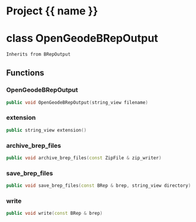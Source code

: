 <script setup>
import {useRoute} from 'vitepress'
const {path} = useRoute()
const tokens = path.split('/')
const words = tokens[2].split('-');
for (let i = 0; i < words.length; i++) {
    words[i] = words[i].charAt(0).toUpperCase() + words[i].slice(1);
    words[i] = words[i].replace('geode', 'Geode')
}
const name = words.join('-');
</script>
# Project {{ name }}

# class OpenGeodeBRepOutput


```cpp
Inherits from BRepOutput
```



## Functions

### OpenGeodeBRepOutput

```cpp
public void OpenGeodeBRepOutput(string_view filename)
```


### extension

```cpp
public string_view extension()
```


### archive_brep_files

```cpp
public void archive_brep_files(const ZipFile & zip_writer)
```


### save_brep_files

```cpp
public void save_brep_files(const BRep & brep, string_view directory)
```


### write

```cpp
public void write(const BRep & brep)
```




